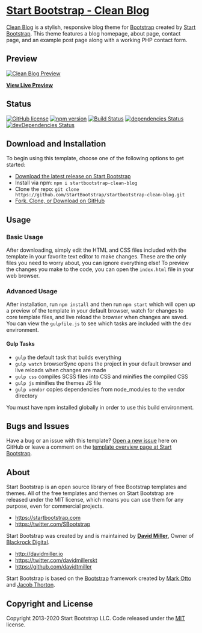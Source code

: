 # [Start Bootstrap - Clean Blog](https://startbootstrap.com/themes/clean-blog/)

[Clean Blog](https://startbootstrap.com/themes/clean-blog/) is a stylish, responsive blog theme for [Bootstrap](https://getbootstrap.com/) created by [Start Bootstrap](https://startbootstrap.com/). This theme features a blog homepage, about page, contact page, and an example post page along with a working PHP contact form.

## Preview

[![Clean Blog Preview](https://startbootstrap.com/assets/img/screenshots/themes/clean-blog.png)](https://startbootstrap.github.io/startbootstrap-clean-blog/)

**[View Live Preview](https://startbootstrap.github.io/startbootstrap-clean-blog/)**

## Status

[![GitHub license](https://img.shields.io/badge/license-MIT-blue.svg)](https://raw.githubusercontent.com/StartBootstrap/startbootstrap-clean-blog/master/LICENSE)
[![npm version](https://img.shields.io/npm/v/startbootstrap-clean-blog.svg)](https://www.npmjs.com/package/startbootstrap-clean-blog)
[![Build Status](https://travis-ci.org/StartBootstrap/startbootstrap-clean-blog.svg?branch=master)](https://travis-ci.org/StartBootstrap/startbootstrap-clean-blog)
[![dependencies Status](https://david-dm.org/StartBootstrap/startbootstrap-clean-blog/status.svg)](https://david-dm.org/StartBootstrap/startbootstrap-clean-blog)
[![devDependencies Status](https://david-dm.org/StartBootstrap/startbootstrap-clean-blog/dev-status.svg)](https://david-dm.org/StartBootstrap/startbootstrap-clean-blog?type=dev)

## Download and Installation

To begin using this template, choose one of the following options to get started:

* [Download the latest release on Start Bootstrap](https://startbootstrap.com/themes/clean-blog/)
* Install via npm: `npm i startbootstrap-clean-blog`
* Clone the repo: `git clone https://github.com/StartBootstrap/startbootstrap-clean-blog.git`
* [Fork, Clone, or Download on GitHub](https://github.com/StartBootstrap/startbootstrap-clean-blog)

## Usage

### Basic Usage

After downloading, simply edit the HTML and CSS files included with the template in your favorite text editor to make changes. These are the only files you need to worry about, you can ignore everything else! To preview the changes you make to the code, you can open the `index.html` file in your web browser.

### Advanced Usage

After installation, run `npm install` and then run `npm start` which will open up a preview of the template in your default browser, watch for changes to core template files, and live reload the browser when changes are saved. You can view the `gulpfile.js` to see which tasks are included with the dev environment.

#### Gulp Tasks

* `gulp` the default task that builds everything
* `gulp watch` browserSync opens the project in your default browser and live reloads when changes are made
* `gulp css` compiles SCSS files into CSS and minifies the compiled CSS
* `gulp js` minifies the themes JS file
* `gulp vendor` copies dependencies from node_modules to the vendor directory

You must have npm installed globally in order to use this build environment.

## Bugs and Issues

Have a bug or an issue with this template? [Open a new issue](https://github.com/StartBootstrap/startbootstrap-clean-blog/issues) here on GitHub or leave a comment on the [template overview page at Start Bootstrap](https://startbootstrap.com/themes/clean-blog/).

## About

Start Bootstrap is an open source library of free Bootstrap templates and themes. All of the free templates and themes on Start Bootstrap are released under the MIT license, which means you can use them for any purpose, even for commercial projects.

* <https://startbootstrap.com>
* <https://twitter.com/SBootstrap>

Start Bootstrap was created by and is maintained by **[David Miller](http://davidmiller.io/)**, Owner of [Blackrock Digital](https://startbootstrap.io/).

* <http://davidmiller.io>
* <https://twitter.com/davidmillerskt>
* <https://github.com/davidtmiller>

Start Bootstrap is based on the [Bootstrap](https://getbootstrap.com/) framework created by [Mark Otto](https://twitter.com/mdo) and [Jacob Thorton](https://twitter.com/fat).

## Copyright and License

Copyright 2013-2020 Start Bootstrap LLC. Code released under the [MIT](https://github.com/StartBootstrap/startbootstrap-clean-blog/blob/gh-pages/LICENSE) license.
